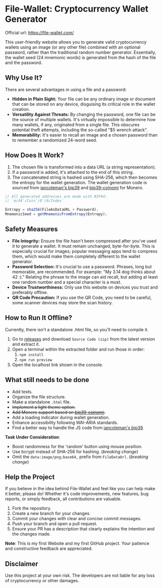 # File-Wallet: Cryptocurrency Wallet Generator

Official url: https://file-wallet.com/

This user-friendly website allows you to generate valid cryptocurrency wallets using an image (or any other file) combined with an optional password, rather than the traditional random number generator. Essentially, the wallet seed (24 mnemonic words) is generated from the hash of the file and the password.

## Why Use It?

There are several advantages in using a file and a password:

- **Hidden in Plain Sight:** Your file can be any ordinary image or document that can be stored on any device, disguising its critical role in the wallet creation.
- **Versatility Against Threats:** By changing the password, one file can be the source of multiple wallets. It's virtually impossible to determine how many wallets, if any, originated from a single file. This obscures potential theft attempts, including the so-called "$5 wrench attack".
- **Memorability:** It's easier to recall an image and a chosen password than to remember a randomized 24-word seed.

## How Does It Work?

1. The chosen file is transformed into a data URL (a string representation).
2. If a password is added, it's attached to the end of this string.
3. The concatenated string is hashed using SHA-256, which then becomes the entropy for the wallet generation. The wallet generation code is sourced from [iancoleman's bip39](https://github.com/iancoleman/bip39) and [bip39-coinomi](https://github.com/Coinomi/bip39-coinomi) for Monero.

```javascript
// All generated addresses are made with BIP44:
// `m/44'/Coin'/0'/0/Index`

Entropy = sha256(FileAsDataURL + Password);
MnemonicSeed = getMnemonicFromEntropy(Entropy);
```

## Safety Measures

- **File Integrity:** Ensure the file hasn't been compressed after you've used it to generate a wallet. It must remain unchanged, byte-for-byte. This is especially crucial for images; popular messaging apps tend to compress them, which would make them completely different to the wallet generator.
- **Password Selection:** It's crucial to use a password. Phrases, long but memorable, are recommended. For example: "My 3.14 dog thinks about 42 :)." Relating the phrase to the image can aid recall, but adding at least one random number and a special character is a must.
- **Device Trustworthiness:** Only use this website on devices you trust and preferably offline.
- **QR Code Precaution:** If you use the QR Code, you need to be careful, some scanner devices may store the scan history.

## How to Run It Offline?

Currently, there isn't a standalone .html file, so you'll need to compile it.

1. Go to [releases](https://github.com/AmphibianDev/file-wallet/releases) and download `Source Code (zip)` from the latest version and extract it.
2. Open a terminal within the extracted folder and run those in order:
   1. `npm install`
   2. `npm run preview`
3. Open the localhost link shown in the console.

## What still needs to be done

- Add tests.
- Organize the file structure.
- Make a standalone `.html` file.
- ~~Implement a light theme option.~~
- ~~Add Monero support based on [bip39-coinomi](https://github.com/Coinomi/bip39-coinomi).~~
- Add a loading indicator during wallet generation.
- Enhance accessibility following WAI-ARIA standards.
- Find a better way to handle the JS code from [iancoleman's bip39](https://github.com/iancoleman/bip39).

**Task Under Consideration**:

- Boost randomness for the 'random' button using mouse position.
- Use bcrypt instead of SHA-256 for hashing. (_breaking change_)
- Omit the `data:image/png;base64,` prefix from `FileDataUrl`. (_breaking change_)

## Help the Project

If you believe in the idea behind File-Wallet and feel like you can help make it better, please do! Whether it's code improvements, new features, bug reports, or simply feedback, all contributions are valuable.

1. Fork the repository.
2. Create a new branch for your changes.
3. Commit your changes with clear and concise commit messages.
4. Push your branch and open a pull request.
5. Ensure your PR has a description that clearly explains the intention and the changes made.

**Note**: This is my first Website and my first GitHub project. Your patience and constructive feedback are appreciated.

## Disclaimer

Use this project at your own risk. The developers are not liable for any loss of cryptocurrency or other damages.
